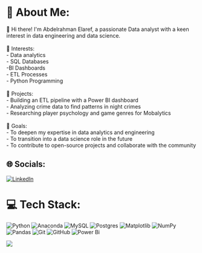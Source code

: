 # 💫 About Me:
👋 Hi there! I'm Abdelrahman Elaref, a passionate Data analyst with a keen interest in data engineering and data science.<br><br>🌱 Interests: <br>- Data analytics<br>- SQL Databases<br>-BI Dashboards <br>- ETL Processes<br>- Python Programming<br><br>🚀 Projects: <br>- Building an ETL pipeline with a Power BI dashboard<br>- Analyzing crime data to find patterns in night crimes<br>- Researching player psychology and game genres for Mobalytics<br><br>🎯 Goals: <br>- To deepen my expertise in data analytics and engineering<br>- To transition into a data science role in the future<br>- To contribute to open-source projects and collaborate with the community<br>


## 🌐 Socials:
[![LinkedIn](https://img.shields.io/badge/LinkedIn-%230077B5.svg?logo=linkedin&logoColor=white)](https://linkedin.com/in/abdelrahmanelaref) 

# 💻 Tech Stack:
![Python](https://img.shields.io/badge/python-3670A0?style=flat&logo=python&logoColor=ffdd54) ![Anaconda](https://img.shields.io/badge/Anaconda-%2344A833.svg?style=flat&logo=anaconda&logoColor=white) ![MySQL](https://img.shields.io/badge/mysql-4479A1.svg?style=flat&logo=mysql&logoColor=white) ![Postgres](https://img.shields.io/badge/postgres-%23316192.svg?style=flat&logo=postgresql&logoColor=white) ![Matplotlib](https://img.shields.io/badge/Matplotlib-%23ffffff.svg?style=flat&logo=Matplotlib&logoColor=black) ![NumPy](https://img.shields.io/badge/numpy-%23013243.svg?style=flat&logo=numpy&logoColor=white) ![Pandas](https://img.shields.io/badge/pandas-%23150458.svg?style=flat&logo=pandas&logoColor=white) ![Git](https://img.shields.io/badge/git-%23F05033.svg?style=flat&logo=git&logoColor=white) ![GitHub](https://img.shields.io/badge/github-%23121011.svg?style=flat&logo=github&logoColor=white) ![Power Bi](https://img.shields.io/badge/power_bi-F2C811?style=flat&logo=powerbi&logoColor=black)

[![](https://visitcount.itsvg.in/api?id=AED7M&icon=2&color=12)](https://visitcount.itsvg.in)
